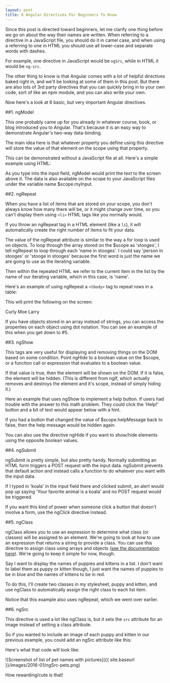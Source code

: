 ```yaml
---
layout: post
title: 6 Angular Directives For Beginners To Know
---
```



Since this post is directed toward beginners, let me clarify one thing before we go on about the way their names are written. When referring to a directive in a JavaScript file, you should do it in camel case, and when using a referring to one in HTML you should use all lower-case and separate words with dashes.

For example, one directive in JavaScript would be `ngSrc`, while in HTML it would be `ng-src`.

The other thing to know is that Angular comes with a lot of helpful directives baked right in, and we'll be looking at some of them in this post. But there are also lots of 3rd party directives that you can quickly bring in to your own code, sort of like an npm module, and you can also write your own.

Now here's a look at 6 basic, but very important Angular directives.

##1. ngModel

This one probably came up for you already in whatever course, book, or blog introduced you to Angular. That's because it is an easy way to demonstrate Angular's two-way data-binding.

The main idea here is that whatever property you define using this directive will store the value of that element on the scope using that property.

This can be demonstrated without a JavaScript file at all. Here's a simple example using HTML:

<script src="https://gist.github.com/GMeyr/a9e50718702549118ad8.js"></script>

As you type into the input field, ngModel would print the text to the screen above it. The data is also available on the scope to your JavaScript files under the variable name $scope.myInput.

##2. ngRepeat

When you have a list of items that are stored on your scope,  you don't always know how many there will be, or it might change over time, so you can't display them using `<li>` HTML tags like you normally would. 

If you throw an ngRepeat tag in a HTML element (like a `li`), it will automatically create the right number of items to fit your data.

The value of the ngRepeat attribute is similar to the way a for loop is used on objects. To loop through the array stored on the $scope as 'stooges', I tell ngRepeat to loop through each 'name in stooges'. I could say 'person in stooges' or 'stooge in stooges' because the first word is just the name we are going to use as the iterating variable.

Then within the repeated HTML we refer to the current item in the list by the name of our iterating variable, which in this case, is 'name'.

Here's an example of using ngRepeat a `<tbody>` tag to repeat rows in a table:

<script src="https://gist.github.com/GMeyr/33765a6687a77d3937a2.js"></script>

<script src="https://gist.github.com/GMeyr/9f69a6ae7739f98a656c.js"></script>

This will print the following on the screen:

Curly
Moe
Larry

If you have objects stored in an array instead of strings, you can access the properties on each object using dot notation. You can see an example of this when you get down to #5.


##3. ngShow

This tags are very useful for displaying and removing things on the DOM based on some condition. Point ngHide to a boolean value on the $scope, or a function call or expression that evaluates to a boolean value.

If that value is true, then the element will be shown on the DOM. If it is false, the element will be hidden. (This is different from ngIf, which actually removes and destroys the element and it's scope, instead of simply hiding it.)

Here an example that uses ngShow to implement a help button. If users had trouble with the answer to this math problem. They could click the 'Help!' button and a bit of text would appear below with a hint.

<script src="https://gist.github.com/GMeyr/a54d4b38be4fcf218d1c.js"></script>

<script src="https://gist.github.com/GMeyr/324c55f2e1b7febc80ef.js"></script>

If you had a button that changed the value of $scope.helpMessage back to false, then the help message would be hidden again.

You can also use the directive ngHide if you want to show/hide elements using the opposite boolean values.

##4. ngSubmit

ngSubmit is pretty simple, but also pretty handy. Normally submitting an HTML form triggers a POST request with the input data. ngSubmit prevents that default action and instead calls a function to do whatever you want with the input data.

<script src="https://gist.github.com/GMeyr/c10ded67c1ff0b7d1688.js"></script>

<script src="https://gist.github.com/GMeyr/ddec397969c02c5b8a9c.js"></script>

If I typed in 'koala' in the input field there and clicked submit, an alert would pop up saying 'Your favorite animal is a koala' and no POST request would be triggered.

If you want this kind of power when someone click a button that doesn't involve  a form, use the ngClick directive instead.

##5. ngClass

ngClass allows you to use an expression to determine what class (or classes) will be assigned to an element. We're going to look at how to use an expression that returns a string to provide a class. You can use this directive to assign class using arrays and objects ([see the documentation here](https://docs.angularjs.org/api/ng/directive/ngClass)). We're going to keep it simple for now, though.

Say I want to display the names of puppies and kittens in a list. I don't want to label them as puppy or kitten though, I just want the names of puppies to be in blue and the names of kittens to be in red.

To do this, I'll create two classes in my stylesheet, puppy and kitten, and use ngClass to automatically assign the right class to each list item.

Notice that this example also uses ngRepeat, which we went over earlier.

<script src="https://gist.github.com/GMeyr/19e088d7f4d7c242c570.js"></script>

<script src="https://gist.github.com/GMeyr/fea056da453cda4dd41e.js"></script>

<script src="https://gist.github.com/GMeyr/6d8567e201a843d1548b.js"></script>

##6. ngSrc

This directive is used a lot like ngClass is, but it sets the `src` attribute for an image instead of setting a class attribute.

So if you wanted to include an image of each puppy and kitten in our previous example, you could add an ngSrc attribute like this:

<script src="https://gist.github.com/GMeyr/6a965d73855f6c513bd6.js"></script>

<script src="https://gist.github.com/GMeyr/02ebe082fc7731abdaa1.js"></script>

<script src="https://gist.github.com/GMeyr/19baf9fc3305e48602a4.js"></script>

Here's what that code will look like:

![Screenshot of list of pet names with pictures]({{ site.baseurl }}/images/2016-01/ngSrc-pets.png)

How rewarding/cute is that!



